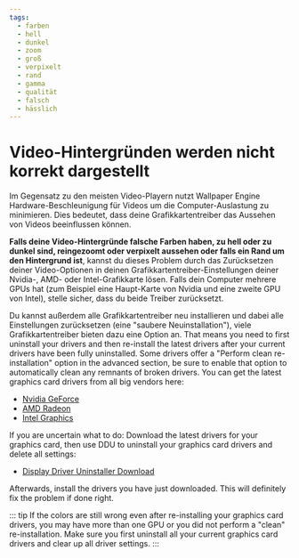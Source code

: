 ```yaml
---
tags:
  - farben
  - hell
  - dunkel
  - zoom
  - groß
  - verpixelt
  - rand
  - gamma
  - qualität
  - falsch
  - hässlich
---
```


# Video-Hintergründen werden nicht korrekt dargestellt

Im Gegensatz zu den meisten Video-Playern nutzt Wallpaper Engine Hardware-Beschleunigung für Videos um die Computer-Auslastung zu minimieren. Dies bedeutet, dass deine Grafikkartentreiber das Aussehen von Videos beeinflussen können.

**Falls deine Video-Hintergründe falsche Farben haben, zu hell oder zu dunkel sind, reingezoomt oder verpixelt aussehen oder falls ein Rand um den Hintergrund ist**, kannst du dieses Problem durch das Zurücksetzen deiner Video-Optionen in deinen Grafikkartentreiber-Einstellungen deiner Nvidia-, AMD- oder Intel-Grafikkarte lösen. Falls dein Computer mehrere GPUs hat (zum Beispiel eine Haupt-Karte von Nvidia und eine zweite GPU von Intel), stelle sicher, dass du beide Treiber zurücksetzt.

Du kannst außerdem alle Grafikkartentreiber neu installieren und dabei alle Einstellungen zurücksetzen (eine "saubere Neuinstallation"), viele Grafikkartentreiber bieten dazu eine Option an. That means you need to first uninstall your drivers and then re-install the latest drivers after your current drivers have been fully uninstalled. Some drivers offer a "Perform clean re-installation" option in the advanced section, be sure to enable that option to automatically clean any remnants of broken drivers. You can get the latest graphics card drivers from all big vendors here:

* [Nvidia GeForce](https://www.nvidia.com/Download/index.aspx)
* [AMD Radeon](https://www.amd.com/support)
* [Intel Graphics](https://downloadcenter.intel.com/product/80939/Graphics-Drivers)

If you are uncertain what to do: Download the latest drivers for your graphics card, then use DDU to uninstall your graphics card drivers and delete all settings:

* [Display Driver Uninstaller Download](https://www.guru3d.com/files-details/display-driver-uninstaller-download.html)

Afterwards, install the drivers you have just downloaded. This will definitely fix the problem if done right.

::: tip
If the colors are still wrong even after re-installing your graphics card drivers, you may have more than one GPU or you did not perform a "clean" re-installation. Make sure you first uninstall all your current graphics card drivers and clear up all driver settings.
:::
